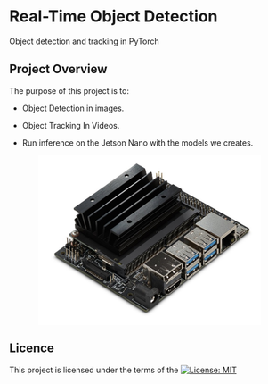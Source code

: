 # Real-Time Object Detection
Object detection and tracking in PyTorch

## Project Overview
The purpose of this project is to:

* Object Detection in images.

* Object Tracking In Videos. 

* Run inference on the Jetson Nano with the models we creates.

<p align="center"> <img src="Images/Jetson-Nano.jpg" align="middle" alt="Jetson_Nano" width="400px"> </p> 

## Licence
This project is licensed under the terms of the [![License: MIT](https://img.shields.io/badge/License-MIT-yellow.svg)](https://opensource.org/licenses/MIT)
